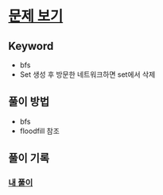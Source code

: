 # [문제 보기](https://programmers.co.kr/learn/courses/30/lessons/43162)

## Keyword
- bfs 
- Set 생성 후 방문한 네트워크하면 set에서 삭제 

## 풀이 방법
- bfs
- floodfill 참조


## 풀이 기록 
### [내 풀이](./solve.js)
    

